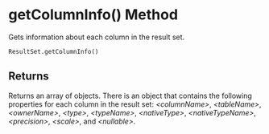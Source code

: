 <!-- loioa2c2c87db0b34953876ceff694bce452 -->

# getColumnInfo\(\) Method

Gets information about each column in the result set.



```
ResultSet.getColumnInfo()
```



<a name="loioa2c2c87db0b34953876ceff694bce452__section_alx_x3v_x1b"/>

## Returns

Returns an array of objects. There is an object that contains the following properties for each column in the result set: *<columnName\>*, *<tableName\>*, *<ownerName\>*, *<type\>*, *<typeName\>*, *<nativeType\>*, *<nativeTypeName\>*, *<precision\>*, *<scale\>*, and *<nullable\>*.

